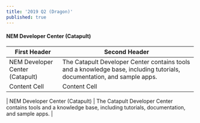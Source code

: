 ```yaml
---
title: '2019 Q2 (Dragon)'
published: true
---
```


#### NEM Developer Center (Catapult)

| First Header  | Second Header |
| ------------- | ------------- |
| NEM Developer Center (Catapult)  | The Catapult Developer Center contains tools and a knowledge base, including tutorials, documentation, and sample apps.  |
| Content Cell  | Content Cell  |

| NEM Developer Center (Catapult) | The Catapult Developer Center contains tools and a knowledge base, including tutorials, documentation, and sample apps. |
